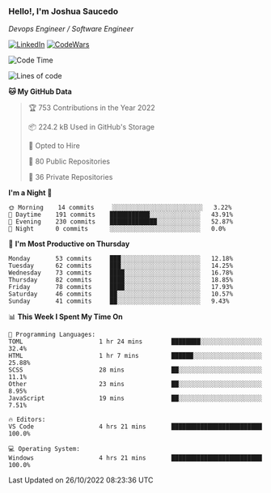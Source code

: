 ### Hello!, I'm Joshua Saucedo
*Devops Engineer / Software Engineer*  

[![LinkedIn](https://img.shields.io/badge/LinkedIn-0073b1?logo=linkedin&style=flat-square&logoColor=white)](https://www.linkedin.com/in/joshua-nathanael-saucedo-uriarte-bb0336169/)
[![CodeWars](https://www.codewars.com/users/joshuansu0897/badges/micro)](https://www.codewars.com/users/joshuansu0897)

<!--START_SECTION:waka-->
![Code Time](http://img.shields.io/badge/Code%20Time-257%20hrs%2018%20mins-blue)

![Lines of code](https://img.shields.io/badge/From%20Hello%20World%20I%27ve%20Written-2%20Million%20lines%20of%20code-blue)

**🐱 My GitHub Data** 

> 🏆 753 Contributions in the Year 2022
 > 
> 📦 224.2 kB Used in GitHub's Storage 
 > 
> 💼 Opted to Hire
 > 
> 📜 80 Public Repositories 
 > 
> 🔑 36 Private Repositories  
 > 
**I'm a Night 🦉** 

```text
🌞 Morning    14 commits     ░░░░░░░░░░░░░░░░░░░░░░░░░   3.22% 
🌆 Daytime    191 commits    ███████████░░░░░░░░░░░░░░   43.91% 
🌃 Evening    230 commits    █████████████░░░░░░░░░░░░   52.87% 
🌙 Night      0 commits      ░░░░░░░░░░░░░░░░░░░░░░░░░   0.0%

```
📅 **I'm Most Productive on Thursday** 

```text
Monday       53 commits     ███░░░░░░░░░░░░░░░░░░░░░░   12.18% 
Tuesday      62 commits     ███░░░░░░░░░░░░░░░░░░░░░░   14.25% 
Wednesday    73 commits     ████░░░░░░░░░░░░░░░░░░░░░   16.78% 
Thursday     82 commits     ████░░░░░░░░░░░░░░░░░░░░░   18.85% 
Friday       78 commits     ████░░░░░░░░░░░░░░░░░░░░░   17.93% 
Saturday     46 commits     ██░░░░░░░░░░░░░░░░░░░░░░░   10.57% 
Sunday       41 commits     ██░░░░░░░░░░░░░░░░░░░░░░░   9.43%

```


📊 **This Week I Spent My Time On** 

```text
💬 Programming Languages: 
TOML                     1 hr 24 mins        ████████░░░░░░░░░░░░░░░░░   32.4% 
HTML                     1 hr 7 mins         ██████░░░░░░░░░░░░░░░░░░░   25.88% 
SCSS                     28 mins             ██░░░░░░░░░░░░░░░░░░░░░░░   11.1% 
Other                    23 mins             ██░░░░░░░░░░░░░░░░░░░░░░░   8.95% 
JavaScript               19 mins             ██░░░░░░░░░░░░░░░░░░░░░░░   7.51%

🔥 Editors: 
VS Code                  4 hrs 21 mins       █████████████████████████   100.0%

💻 Operating System: 
Windows                  4 hrs 21 mins       █████████████████████████   100.0%

```


 Last Updated on 26/10/2022 08:23:36 UTC
<!--END_SECTION:waka-->
